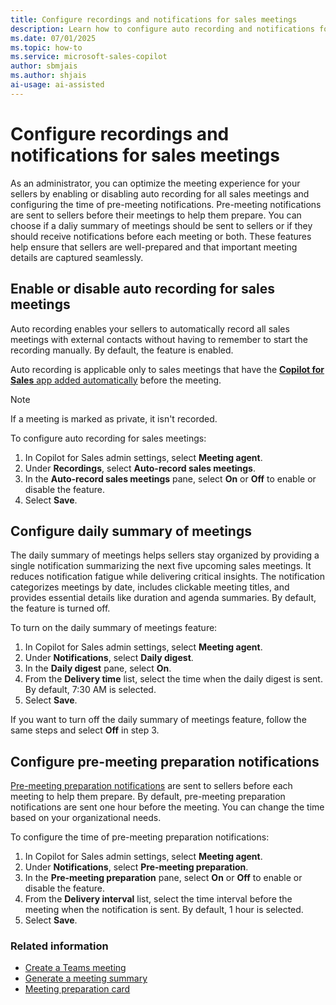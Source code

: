 ```yaml
---
title: Configure recordings and notifications for sales meetings
description: Learn how to configure auto recording and notifications for sales meetings to ensure sellers are well-prepared and important details are captured.
ms.date: 07/01/2025
ms.topic: how-to
ms.service: microsoft-sales-copilot
author: sbmjais
ms.author: shjais
ai-usage: ai-assisted
---
```


# Configure recordings and notifications for sales meetings

As an administrator, you can optimize the meeting experience for your sellers by enabling or disabling auto recording for all sales meetings and configuring the time of pre-meeting notifications. Pre-meeting notifications are sent to sellers before their meetings to help them prepare. You can choose if a daliy summary of meetings should be sent to sellers or if they should receive notifications before each meeting or both. These features help ensure that sellers are well-prepared and that important meeting details are captured seamlessly.

## Enable or disable auto recording for sales meetings

Auto recording enables your sellers to automatically record all sales meetings with external contacts without having to remember to start the recording manually. By default, the feature is enabled.

Auto recording is applicable only to sales meetings that have the [**Copilot for Sales** app added automatically](create-teams-meeting.md#add-the-copilot-for-sales-app-automatically-to-a-teams-meeting) before the meeting. 

> [!NOTE]
> If a meeting is marked as private, it isn't recorded. 

To configure auto recording for sales meetings:

1. In Copilot for Sales admin settings, select **Meeting agent**.
2. Under **Recordings**, select **Auto-record sales meetings**.
3. In the **Auto-record sales meetings** pane, select **On** or **Off** to enable or disable the feature.
4. Select **Save**.

## Configure daily summary of meetings

The daily summary of meetings helps sellers stay organized by providing a single notification summarizing the next five upcoming sales meetings. It reduces notification fatigue while delivering critical insights. The notification categorizes meetings by date, includes clickable meeting titles, and provides essential details like duration and agenda summaries. By default, the feature is turned off. 

To turn on the daily summary of meetings feature:

1. In Copilot for Sales admin settings, select **Meeting agent**.
2. Under **Notifications**, select **Daily digest**.
3. In the **Daily digest** pane, select **On**.
4. From the **Delivery time** list, select the time when the daily digest is sent. By default, 7:30 AM is selected.
5. Select **Save**.

If you want to turn off the daily summary of meetings feature, follow the same steps and select **Off** in step 3.

## Configure pre-meeting preparation notifications

[Pre-meeting preparation notifications](meeting-prep.md) are sent to sellers before each meeting to help them prepare. By default, pre-meeting preparation notifications are sent one hour before the meeting. You can change the time based on your organizational needs.

To configure the time of pre-meeting preparation notifications:

1. In Copilot for Sales admin settings, select **Meeting agent**.
2. Under **Notifications**, select **Pre-meeting preparation**.
3. In the **Pre-meeting preparation** pane, select **On** or **Off** to enable or disable the feature.
4. From the **Delivery interval** list, select the time interval before the meeting when the notification is sent. By default, 1 hour is selected.
5. Select **Save**.

### Related information

- [Create a Teams meeting](create-teams-meeting.md)
- [Generate a meeting summary](generate-meeting-summary.md)
- [Meeting preparation card](meeting-prep.md)